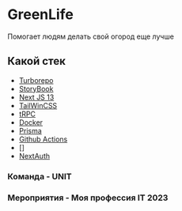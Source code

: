 # GreenLife

Помогает людям делать свой огород еще лучше 

## Какой стек

- [Turborepo](https://https://turbo.build/)
- [StoryBook](https://storybook.js.org/)
- [Next JS 13](https://beta.nextjs.org/)
- [TailWinCSS](https://tailwindcss.com/)
- [tRPC](https://trpc.io/)
- [Docker](https://docker.com/)
- [Prisma](hhttps://www.prisma.io/)
- [Github Actions](https://github.com/features/actions)
- []
- [NextAuth](https://next-auth.js.org)

### Команда - UNIT
### Мероприятия - Моя профессия IT 2023
